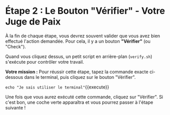 # Étape 2 : Le Bouton "Vérifier" - Votre Juge de Paix

À la fin de chaque étape, vous devrez souvent valider que vous avez bien effectué l'action demandée. Pour cela, il y a un bouton **"Vérifier"** (ou "Check").

Quand vous cliquez dessus, un petit script en arrière-plan (`verify.sh`) s'exécute pour contrôler votre travail.

**Votre mission :**
Pour réussir cette étape, tapez la commande exacte ci-dessous dans le terminal, puis cliquez sur le bouton "Vérifier".

`echo "Je sais utiliser le terminal"`{{execute}}

Une fois que vous aurez exécuté cette commande, cliquez sur "Vérifier". Si c'est bon, une coche verte apparaîtra et vous pourrez passer à l'étape suivante !